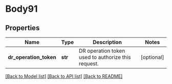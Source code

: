 # Body91

## Properties
Name | Type | Description | Notes
------------ | ------------- | ------------- | -------------
**dr_operation_token** | **str** | DR operation token used to authorize this request. | [optional] 

[[Back to Model list]](../README.md#documentation-for-models) [[Back to API list]](../README.md#documentation-for-api-endpoints) [[Back to README]](../README.md)

